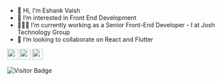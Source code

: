 - 👋 Hi, I’m Eshank Vaish
- 👀 I’m interested in Front End Development
- 👨🏻‍💻 I’m currently working as a Senior Front-End Developer - I at Josh Technology Group
- 💞️ I’m looking to collaborate on React and Flutter

<p>
  <a href="https://www.linkedin.com/in/eshankvaish/"><img src="https://img.shields.io/badge/Linkedin-%231DA1F2.svg?&style=for-the-badge&logo=linkedin&logoColor=white" height=25></a>
  <a href="https://medium.com/@eshank.vaish"><img src="https://img.shields.io/badge/Medium-12100E?style=for-the-badge&logo=medium&logoColor=white" height=25></a> 
  <a href="https://www.twitter.com/eshankvaish"><img src="https://img.shields.io/badge/Twitter-%231DA1F2.svg?&style=for-the-badge&logo=twitter&logoColor=white" height=25></a> 
</p>


![Visitor Badge](https://visitor-badge.laobi.icu/badge?page_id=eshankvaish.eshankvaish)

<!---
eshankvaish/eshankvaish is a ✨ special ✨ repository because its `README.md` (this file) appears on your GitHub profile.
You can click the Preview link to take a look at your changes.
--->
